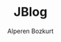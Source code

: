 ---
title: "JBlog"
github: https://github.com/alperenbozkurt/JBlog
demo: http://alperenbozkurt.net/JBlog/
author: Alperen Bozkurt
draft: true
ssg:
  - Jekyll
cms:
  - No Cms
---